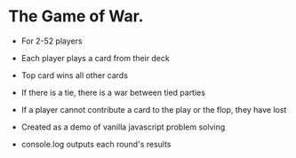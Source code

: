 The Game of War.
==============================
- For 2-52 players
- Each player plays a card from their deck
- Top card wins all other cards
- If there is a tie, there is a war between tied parties
- If a player cannot contribute a card to the play or the flop, they have lost

- Created as a demo of vanilla javascript problem solving
- console.log outputs each round's results
